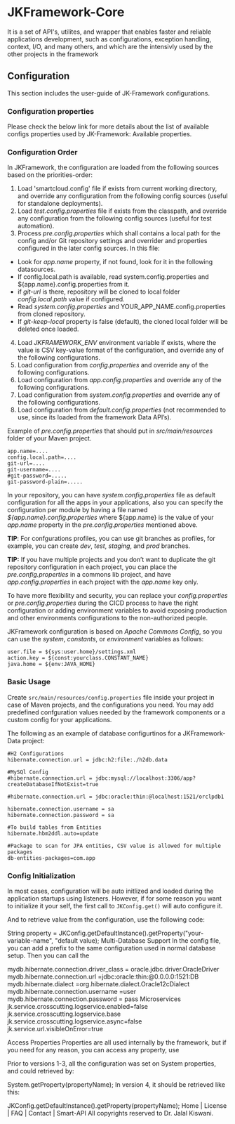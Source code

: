 
# JKFramework-Core

It is a set of API's, utilites, and wrapper that enables faster and reliable applications development, such as configurations, exception handling, context, I/O, and many others, and which are the intensivly used by the other projects in the framework

## Configuration  

This section includes the user-guide of JK-Framework configurations.

### Configuration properties

Please check the below link for more details about the list of available configs properties used by JK-Framework:
Available properties.

### Configuration Order
In JKFramework, the configuration are loaded from the following sources based on the priorities-order:
1. Load 'smartcloud.config' file if exists from current working directory, and override any configuration from the following config sources (useful for standalone deployments).
2. Load _test.config.properties_ file if exists from the classpath, and override any configuration from the following config sources (useful for test automation).
3. Process _pre.config.properties_ which shall contains a local path for the config and/or Git repository settings and overrider and properties configured in the later config sources. In this file:
  - Look for _app.name_ property, if not found, look for it in the following datasources.
  - If config.local.path is available, read system.config.properties and ${app.name}.config.properties from it.
  - if _git-url_ is there, repository will be cloned to local folder  _config.local.path_ value if configured.
  - Read _system.config.properties_ and YOUR_APP_NAME.config.properties from cloned repository.
  - If _git-keep-local_ property is false (default), the cloned local folder will be deleted once loaded.
4. Load _JKFRAMEWORK_ENV_ environment variable if exists, where the value is CSV key-value format of the configuration, and override any of the following configurations.
5. Load configuration from _config.properties_ and override any of the following configurations.
6. Load configuration from _app.config.properties_ and override any of the following configurations.
7. Load configuration from _system.config.properties_ and override any of the following configurations.
8. Load configuration from _default.config.properties_ (not recommended to use, since its loaded from the framework Data API’s).

Example of _pre.config.properties_ that should put in _src/main/resources_ folder of your Maven project.

```properties
app.name=....
config.local.path=....
git-url=....
git-username=....
#git-password=.....
git-password-plain=.....
```

In your repository, you can have _system.config.properties_ file as default configuration for all the apps in your applications, also you can specify the configuration per module by having a file named _${app.name}.config.properties_ where ${app.name} is the value of your _app.name_ property in the _pre.config.properties_ mentioned above.

**TIP**: For confgurations profiles, you can use git branches as profiles, for example, you can create _dev_, _test_,  _staging_, and _prod_ branches.

**TIP:** If you have multiple projects and you don’t want to duplicate the git repository configuration in each project, you can place the _pre.config.properties_ in a commons lib project, and have _app.config.properties_ in each project with the _app.name_ key only.

To have more flexibility and security, you can replace your _config.properties_ or _pre.config.properties_ during the CICD process to have the right configuration or adding environment variables to avoid exposing production and other environments configurations to the non-authorized people.

JKFramework configuration is based on _Apache Commons Config_, so you can use the _system_, _constants_, or _environment_ variables as follows:

```properties
user.file = ${sys:user.home}/settings.xml
action.key = ${const:yourclass.CONSTANT_NAME}
java.home = ${env:JAVA_HOME}
```

### Basic Usage

Create `src/main/resources/config.properties` file inside your project in case of Maven projects, and the configurations you need. You may add predefined confguration values needed by the framework components or a custom config for your applications.

The following as an example of database configurtinos for a JKFramework-Data project:

````properties
#H2 Configurations
hibernate.connection.url = jdbc:h2:file:./h2db.data

#MySQl Config
#hibernate.connection.url = jdbc:mysql://localhost:3306/app?createDatabaseIfNotExist=true

#hibernate.connection.url = jdbc:oracle:thin:@localhost:1521/orclpdb1

hibernate.connection.username = sa
hibernate.connection.password = sa

#To build tables from Entities
hibernate.hbm2ddl.auto=update

#Package to scan for JPA entities, CSV value is allowed for multiple packages
db-entities-packages=com.app
````

### Config Initialization   
In most cases, configuration will be auto initlized and loaded during the application startups using listeners. However, if for some reason you want to initialize it your self, the first call to `JKConfig.get()` will auto configure it.

And to retrieve value from the configuration, use the following code:

String property = JKConfig.getDefaultInstance().getProperty("your-variable-name", "default value);
Multi-Database Support
In the config file, you can add a prefix to the same configuration used in normal database setup. Then you can call the

mydb.hibernate.connection.driver_class = oracle.jdbc.driver.OracleDriver
mydb.hibernate.connection.url =jdbc:oracle:thin:@0.0.0.0:1521:DB
mydb.hibernate.dialect =org.hibernate.dialect.Oracle12cDialect
mydb.hibernate.connection.username =user
mydb.hibernate.connection.password = pass
Microservices
jk.service.crosscutting.logservice.enabled=false jk.service.crosscutting.logservice.base jk.service.crosscutting.logservice.async=false jk.service.url.visibleOnError=true

Access Properties
Properties are all used internally by the framework, but if you need for any reason, you can access any property, use

Prior to versions 1-3, all the configuration was set on System properties, and could retrieved by:

System.getProperty(propertyName);
In version 4, it should be retrieved like this:

JKConfig.getDefaultInstance().getProperty(propertyName);
Home | License | FAQ | Contact | Smart-API
All copyrights reserved to Dr. Jalal Kiswani.
